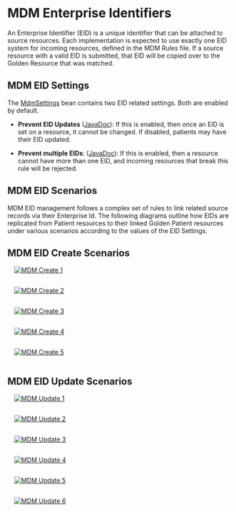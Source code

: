 # MDM Enterprise Identifiers

An Enterprise Identifier (EID) is a unique identifier that can be attached to source resources.
Each implementation is expected to use exactly one EID system for incoming resources,
defined in the MDM Rules file.
If a source resource with a valid EID is submitted, that EID will be copied over to the Golden Resource that was matched.

## MDM EID Settings

The [MdmSettings](/hapi-fhir/apidocs/hapi-fhir-server-mdm/ca/uhn/fhir/mdm/rules/config/MdmSettings.html) bean 
contains two EID related settings.  Both are enabled by default.

* **Prevent EID Updates** ([JavaDoc](/hapi-fhir/apidocs/hapi-fhir-server-mdm/ca/uhn/fhir/mdm/rules/config/MdmSettings.html#setPreventEidUpdates(boolean))): If this is enabled, then once an EID is set on a resource, it cannot be changed. If disabled, patients may have their EID updated.

* **Prevent multiple EIDs**: ([JavaDoc](/hapi-fhir/apidocs/hapi-fhir-server-mdm/ca/uhn/fhir/mdm/rules/config/MdmSettings.html#setPreventMultipleEids(boolean))): If this is enabled, then a resource cannot have more than one EID, and incoming resources that break this rule will be rejected.

## MDM EID Scenarios

MDM EID management follows a complex set of rules to link related source records via their Enterprise Id.  The following diagrams outline how EIDs are replicated from Patient resources to their linked Golden Patient resources under various scenarios according to the values of the EID Settings.

## MDM EID Create Scenarios

<a href="/hapi-fhir/docs/images/empi-create-1.svg"><img src="/hapi-fhir/docs/images/empi-create-1.svg" alt="MDM Create 1" style="margin-left: 15px; margin-bottom: 15px;" /></a>

<a href="/hapi-fhir/docs/images/empi-create-2.svg"><img src="/hapi-fhir/docs/images/empi-create-2.svg" alt="MDM Create 2" style="margin-left: 15px; margin-bottom: 15px;" /></a>

<a href="/hapi-fhir/docs/images/empi-create-3.svg"><img src="/hapi-fhir/docs/images/empi-create-3.svg" alt="MDM Create 3" style="margin-left: 15px; margin-bottom: 15px;" /></a>

<a href="/hapi-fhir/docs/images/empi-create-4.svg"><img src="/hapi-fhir/docs/images/empi-create-4.svg" alt="MDM Create 4" style="margin-left: 15px; margin-bottom: 15px;" /></a>

<a href="/hapi-fhir/docs/images/empi-create-5.svg"><img src="/hapi-fhir/docs/images/empi-create-5.svg" alt="MDM Create 5" style="margin-left: 15px; margin-bottom: 15px;" /></a>

## MDM EID Update Scenarios

<a href="/hapi-fhir/docs/images/empi-update-1.svg"><img src="/hapi-fhir/docs/images/empi-update-1.svg" alt="MDM Update 1" style="margin-left: 15px; margin-bottom: 15px;" /></a>

<a href="/hapi-fhir/docs/images/empi-update-2.svg"><img src="/hapi-fhir/docs/images/empi-update-2.svg" alt="MDM Update 2" style="margin-left: 15px; margin-bottom: 15px;" /></a>

<a href="/hapi-fhir/docs/images/empi-update-3.svg"><img src="/hapi-fhir/docs/images/empi-update-3.svg" alt="MDM Update 3" style="margin-left: 15px; margin-bottom: 15px;" /></a>

<a href="/hapi-fhir/docs/images/empi-update-4.svg"><img src="/hapi-fhir/docs/images/empi-update-4.svg" alt="MDM Update 4" style="margin-left: 15px; margin-bottom: 15px;" /></a>

<a href="/hapi-fhir/docs/images/empi-update-5.svg"><img src="/hapi-fhir/docs/images/empi-update-5.svg" alt="MDM Update 5" style="margin-left: 15px; margin-bottom: 15px;" /></a>

<a href="/hapi-fhir/docs/images/empi-update-6.svg"><img src="/hapi-fhir/docs/images/empi-update-6.svg" alt="MDM Update 6" style="margin-left: 15px; margin-bottom: 15px;" /></a>

